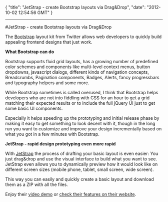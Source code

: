 {
  "title": "JetStrap - create Bootstrap layouts via Drag&Drop",
  "date": "2012-10-02 12:54:56 GMT"
}

---

#JetStrap - create Bootstrap layouts via Drag&Drop
<p>The <a href="http://twitter.github.com/bootstrap/">Bootstrap</a> layout kit from Twitter allows web developers to quickly build appealing frontend designs that just work.</p>&#13;
<p><strong>What Bootstrap can do</strong></p>&#13;
<p>Bootstrap supports fluid grid layouts, has a growing number of predefined color schemes and components like multi-level context menus, button dropdowns, javascript dialogs, different kinds of navigation concepts, Breadcrumbs, Pagination components, Badges, Alerts, fancy progressbars and typography helpers and some more.</p>&#13;
<p>While Bootstrap sometimes is called overused, I think that Bootstrap helps developers who are not into fiddling with CSS for an hour to get a grid matching their expected results or to include the full jQuery UI just to get some basic UI components.</p>&#13;
<p>Especially it helps speeding up the prototyping and initial release phase by making it easy to get something to look decent with it, though in the long run you want to customize and improve your design incrementally based on what you got in a few minutes with Bootstrap.</p>&#13;
<p><strong>JetStrap - rapid design prototyping even more rapid</strong></p>&#13;
<p>With <a href="http://www.jetstrap.com">JetStrap</a> the process of drafting your basic layout is even easier: You just drag&amp;drop and use the visual interface to build what you want to see. JetStrap even allows you to dynamically preview how it would look like on different screen sizes (mobile phone, tablet, small screen, wide screen).</p>&#13;
<p>This way you can easily and quickly create a basic layout and download them as a ZIP with all the files.</p>&#13;
<p>Enjoy their <a href="http://www.youtube.com/watch?feature=player_embedded&amp;v=AuTo_6id3J8">video demo</a> or <a href="http://jetstrap.com/#demo">check their features on their website</a>.</p>&#13;
 